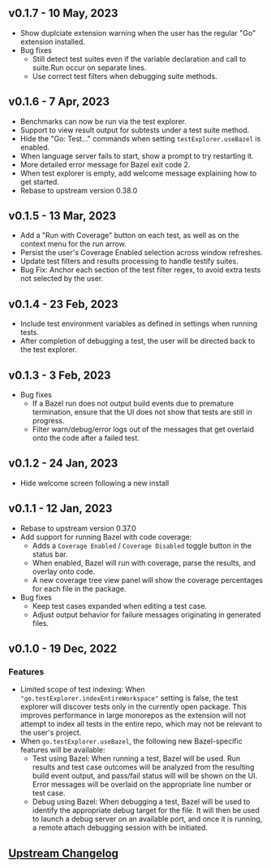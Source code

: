 ## v0.1.7 - 10 May, 2023
- Show duplciate extension warning when the user has the regular "Go" extension installed.
- Bug fixes
  - Still detect test suites even if the variable declaration and call to suite.Run occur on separate lines.
  - Use correct test filters when debugging suite methods.

## v0.1.6 - 7 Apr, 2023
- Benchmarks can now be run via the test explorer.
- Support to view result output for subtests under a test suite method.
- Hide the "Go: Test..." commands when setting `testExplorer.useBazel` is enabled.
- When language server fails to start, show a prompt to try restarting it.
- More detailed error message for Bazel exit code 2.
- When test explorer is empty, add welcome message explaining how to get started.
- Rebase to upstream version 0.38.0

## v0.1.5 - 13 Mar, 2023
- Add a "Run with Coverage" button on each test, as well as on the context menu for the run arrow.
- Persist the user's Coverage Enabled selection across window refreshes.
- Update test filters and results processing to handle testify suites.
- Bug Fix: Anchor each section of the test filter regex, to avoid extra tests not selected by the user.

## v0.1.4 - 23 Feb, 2023
- Include test environment variables as defined in settings when running tests.
- After completion of debugging a test, the user will be directed back to the test explorer.

## v0.1.3 - 3 Feb, 2023

- Bug fixes
  - If a Bazel run does not output build events due to premature termination, ensure that the UI does not show that tests are still in progress.
  - Filter warn/debug/error logs out of the messages that get overlaid onto the code after a failed test.

## v0.1.2 - 24 Jan, 2023
- Hide welcome screen following a new install

## v0.1.1 - 12 Jan, 2023
- Rebase to upstream version 0.37.0
- Add support for running Bazel with code coverage:
  - Adds a `Coverage Enabled` / `Coverage Disabled` toggle button in the status bar.
  - When enabled, Bazel will run with coverage, parse the results, and overlay onto code.
  - A new coverage tree view panel will show the coverage percentages for each file in the package.
- Bug fixes
  - Keep test cases expanded when editing a test case.
  - Adjust output behavior for failure messages originating in generated files.

## v0.1.0 - 19 Dec, 2022

### Features
- Limited scope of test indexing:  When `"go.testExplorer.indexEntireWorkspace"` setting is false, the test explorer will discover tests only in the currently open package.  This improves performance in large monorepos as the extension will not attempt to index all tests in the entire repo, which may not be relevant to the user's project.
- When `go.testExplorer.useBazel`, the following new Bazel-specific features will be available:
  - Test using Bazel: When running a test, Bazel will be used.  Run results and test case outcomes will be analyzed from the resulting build event output, and pass/fail status will will be shown on the UI.  Error messages will be overlaid on the appropriate line number or test case.
  - Debug using Bazel: When debugging a test, Bazel will be used to identify the appropriate debug target for the file.  It will then be used to launch a debug server on an available port, and once it is running, a remote attach debugging session with be initiated.

## [Upstream Changelog](https://github.com/golang/vscode-go/blob/master/CHANGELOG.md)
